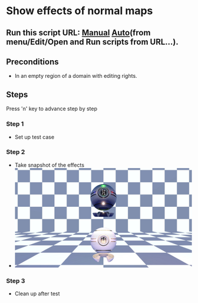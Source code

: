 # Show effects of normal maps
## Run this script URL: [Manual](https://raw.githubusercontent.com/highfidelity/hifi_tests/master/tests/engine/render/material/normal_map/test.js)   [Auto](https://raw.githubusercontent.com/highfidelity/hifi_tests/master/tests/engine/render/material/normal_map/testAuto.js)(from menu/Edit/Open and Run scripts from URL...).

## Preconditions
- In an empty region of a domain with editing rights.

## Steps
Press 'n' key to advance step by step

### Step 1
- Set up test case
### Step 2
- Take snapshot of the effects
- ![](./ExpectedImage_00000.png)
### Step 3
- Clean up after test
